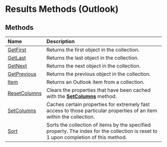 
# Results Methods (Outlook)

## Methods



|**Name**|**Description**|
|:-----|:-----|
|[GetFirst](9a8b56ce-5e93-f1b1-be7f-7734d86f4997.md)|Returns the first object in the collection.|
|[GetLast](90a50739-b9a9-92de-516b-1cd9f3fe8d50.md)|Returns the last object in the collection. |
|[GetNext](3667738a-fcae-b786-e8d4-e478b1614c8c.md)|Returns the next object in the collection. |
|[GetPrevious](be9877c4-602d-7e2d-a00b-edb4aead7441.md)|Returns the previous object in the collection. |
|[Item](efcb4fbb-fa83-c20b-2bfe-d8575a01ff51.md)|Returns an Outlook item from a collection.|
|[ResetColumns](1839dd92-cbab-5fac-a59b-b1ceb6ef874a.md)|Clears the properties that have been cached with the  **[SetColumns](119ea78f-f61e-a95e-e9df-440499af962a.md)** method.|
|[SetColumns](119ea78f-f61e-a95e-e9df-440499af962a.md)|Caches certain properties for extremely fast access to those particular properties of an item within the collection. |
|[Sort](d897f4c9-ef58-cdb4-ca9e-d179af12f2b5.md)|Sorts the collection of items by the specified property. The index for the collection is reset to 1 upon completion of this method.|
